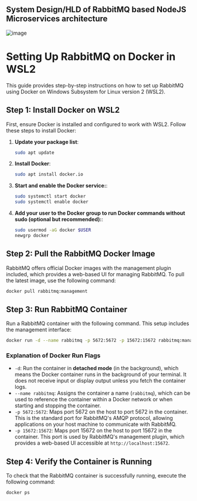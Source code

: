 ## System Design/HLD of RabbitMQ based NodeJS Microservices architecture

![image](https://github.com/thejediboySHASHANK/LogsMQ/assets/95047201/b0722c37-1494-4176-8b94-ef6fd50ffb7d)


# Setting Up RabbitMQ on Docker in WSL2

This guide provides step-by-step instructions on how to set up RabbitMQ using Docker on Windows Subsystem for Linux version 2 (WSL2).

## Step 1: Install Docker on WSL2

First, ensure Docker is installed and configured to work with WSL2. Follow these steps to install Docker:

1. **Update your package list**:
   ```bash
   sudo apt update

2. **Install Docker**:
   ```bash
   sudo apt install docker.io

3. **Start and enable the Docker service:**:
   ```bash
   sudo systemctl start docker
   sudo systemctl enable docker

4. **Add your user to the Docker group to run Docker commands without sudo (optional but recommended):**:
   ```bash
   sudo usermod -aG docker $USER
   newgrp docker

## Step 2: Pull the RabbitMQ Docker Image

RabbitMQ offers official Docker images with the management plugin included, which provides a web-based UI for managing RabbitMQ. To pull the latest image, use the following command:

```bash
docker pull rabbitmq:management
```

## Step 3: Run RabbitMQ Container

Run a RabbitMQ container with the following command. This setup includes the management interface:

```bash
docker run -d --name rabbitmq -p 5672:5672 -p 15672:15672 rabbitmq:management
```

### Explanation of Docker Run Flags

- `-d`: Run the container in **detached mode** (in the background), which means the Docker container runs in the background of your terminal. It does not receive input or display output unless you fetch the container logs.
- `--name rabbitmq`: Assigns the container a name (`rabbitmq`), which can be used to reference the container within a Docker network or when starting and stopping the container.
- `-p 5672:5672`: Maps port 5672 on the host to port 5672 in the container. This is the standard port for RabbitMQ's AMQP protocol, allowing applications on your host machine to communicate with RabbitMQ.
- `-p 15672:15672`: Maps port 15672 on the host to port 15672 in the container. This port is used by RabbitMQ's management plugin, which provides a web-based UI accessible at `http://localhost:15672`.


## Step 4: Verify the Container is Running

To check that the RabbitMQ container is successfully running, execute the following command:

```bash
docker ps
```







